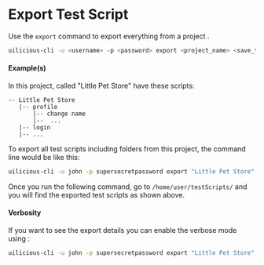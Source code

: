 # Export Test Script

Use the `export` command to export everything from a project .
```bash
uilicious-cli -u <username> -p <password> export <project_name> <save_to_local_directory>
```
#### Example(s)
 
In this project, called "Little Pet Store" have these scripts:
```
-- Little Pet Store
   |-- profile
       |-- change name
       |--  ...
   |-- login
   |-- ... 
```

To export all test scripts including folders from this project, the command line would be like this:
```bash
uilicious-cli -u john -p supersecretpassword export "Little Pet Store" "/home/user/testScripts/"
```
Once you run the following command, go to `/home/user/testScripts/` and you will find the exported test scripts as shown above.

#### Verbosity

If you want to see the export details you can enable the verbose mode using :

```bash
uilicious-cli -u john -p supersecretpassword export "Little Pet Store" "/home/user/location_to_save_tests/" --verbose
```